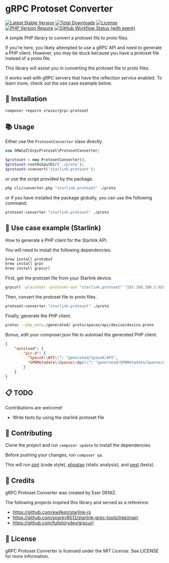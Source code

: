 # gRPC Protoset Converter

[![Latest Stable Version](https://poser.pugx.org/srwiez/grpc-protoset/v)](https://packagist.org/packages/srwiez/grpc-protoset)
[![Total Downloads](https://poser.pugx.org/srwiez/grpc-protoset/downloads)](https://packagist.org/packages/srwiez/grpc-protoset)
[![License](https://poser.pugx.org/srwiez/grpc-protoset/license)](https://packagist.org/packages/srwiez/grpc-protoset)
[![PHP Version Require](https://poser.pugx.org/srwiez/grpc-protoset/require/php)](https://packagist.org/packages/srwiez/grpc-protoset)
[![GitHub Workflow Status (with event)](https://img.shields.io/github/actions/workflow/status/srwiez/grpc-protoset/test.yml?label=Tests)](https://github.com/srwiez/grpc-protoset/actions/workflows/test.yml)

A simple PHP library to convert a protoset file to proto files.

If you're here, you likely attempted to use a gRPC API and need to generate a PHP client. However, you may be stuck because you have a protoset file instead of a proto file.

This library will assist you in converting the protoset file to proto files.

It works well with gRPC servers that have the reflection service enabled. To learn more, check out the use case example below.

## 🚀 Installation

```bash
composer require srwiez/grpc-protoset
```

## 📚 Usage

Either use the `ProtosetConverter` class directly.
```php
use SRWieZ\GrpcProtoset\ProtosetConverter;

$protoset = new ProtosetConverter();
$protoset->setOutputDir('./proto');
$protoset->convert('starlink.protoset');
```

or use the script provided by the package.
```bash
php cli/converter.php "starlink.protoset" ./proto
```

or if you have installed the package globally, you can use the following command:
```bash
protoset-converter "starlink.protoset" ./proto
```

## 🎁 Use case example (Starlink)
How to generate a PHP client for the Starlink API.

You will need to install the following dependencies:
```bash
brew install protobuf
brew install grpc
brew install grpcurl
```

First, get the protoset file from your Starlink device.
```bash
grpcurl -plaintext -protoset-out "starlink.protoset" "192.168.100.1:9200" describe SpaceX.API.Device.Device
```

Then, convert the protoset file to proto files.
```bash
protoset-converter "starlink.protoset" ./proto
```

Finally, generate the PHP client.
```bash
protoc --php_out=./generated/ proto/spacex/api/device/device.proto
```

Bonus, edit your composer.json file to autoload the generated PHP client.
```json
{
    "autoload": {
        "psr-4": {
          "SpaceX\\API\\": "generated/SpaceX/API",
          "GPBMetadata\\Spacex\\Api\\": "generated/GPBMetadata/Spacex/Api"
        }
    }
}
```


## 📋 TODO
Contributions are welcome!

- Write tests by using the starlink protoset file


## 🤝 Contributing
Clone the project and run `composer update` to install the dependencies.

Before pushing your changes, run `composer qa`. 

This will run [pint](http://github.com/laravel/pint) (code style), [phpstan](http://github.com/phpstan/phpstan) (static analysis), and [pest](http://github.com/pestphp/pest) (tests).

## 👥 Credits

gRPC Protoset Converter was created by Eser DENIZ.

The following projects inspired this library and served as a reference:

- https://github.com/ewilken/starlink-rs
- https://github.com/sparky8512/starlink-grpc-tools/tree/main
- https://github.com/fullstorydev/grpcurl

## 📝 License

gRPC Protoset Converter is licensed under the MIT License. See LICENSE for more information.
